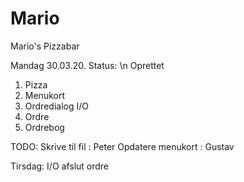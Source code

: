 # Mario
Mario's Pizzabar

Mandag 30.03.20.
Status: \n
Oprettet 
1. Pizza
2. Menukort
3. Ordredialog I/O
4. Ordre
5. Ordrebog

TODO:
Skrive til fil : Peter
Opdatere menukort : Gustav

Tirsdag:
I/O afslut ordre


